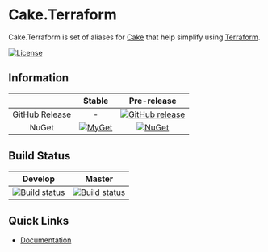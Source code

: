 # Cake.Terraform

Cake.Terraform is set of aliases for [Cake][0] that help simplify using [Terraform][1].

[![License](http://img.shields.io/:license-mit-blue.svg)][2]

## Information

| |Stable|Pre-release|
|:--:|:--:|:--:|
|GitHub Release|-|[![GitHub release](https://img.shields.io/github/release/cake-contrib/Cake.Terraform.svg)][3]|
|NuGet|[![MyGet](https://img.shields.io/myget/cake-contrib/vpre/Cake.Terraform.svg)][4]|[![NuGet](https://img.shields.io/nuget/vpre/Cake.Terraform.svg)][5]|

## Build Status

|Develop|Master|
|:--:|:--:|
|[![Build status](https://ci.appveyor.com/api/projects/status/7abq919ioxqwhqmn/branch/master?svg=true)][6]|[![Build status](https://ci.appveyor.com/api/projects/status/7abq919ioxqwhqmn/branch/master?svg=true)][7]|

## Quick Links

- [Documentation][8]


[0]: http://cakebuild.net/
[1]: https://www.terraform.io/
[2]: https://mit-license.org/
[3]: https://github.com/cake-contrib/Cake.Terraform/releases/latest
[4]: https://www.myget.org/feed/cake-contrib/package/nuget/Cake.Terraform
[5]: https://www.nuget.org/packages/Cake.Terraform
[6]: https://ci.appveyor.com/project/cakecontrib/cake-terraform/branch/develop
[7]: https://ci.appveyor.com/project/cakecontrib/cake-terraform/branch/master
[8]: https://cakebuild.net/dsl/terraform/
